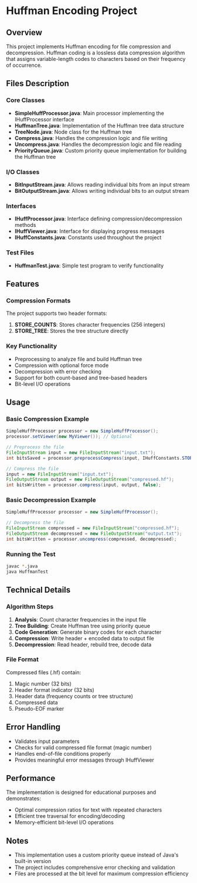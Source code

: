 # Huffman Encoding Project

## Overview
This project implements Huffman encoding for file compression and decompression. Huffman coding is a lossless data compression algorithm that assigns variable-length codes to characters based on their frequency of occurrence.

## Files Description

### Core Classes
- **SimpleHuffProcessor.java**: Main processor implementing the IHuffProcessor interface
- **HuffmanTree.java**: Implementation of the Huffman tree data structure
- **TreeNode.java**: Node class for the Huffman tree
- **Compress.java**: Handles the compression logic and file writing
- **Uncompress.java**: Handles the decompression logic and file reading
- **PriorityQueue.java**: Custom priority queue implementation for building the Huffman tree

### I/O Classes
- **BitInputStream.java**: Allows reading individual bits from an input stream
- **BitOutputStream.java**: Allows writing individual bits to an output stream

### Interfaces
- **IHuffProcessor.java**: Interface defining compression/decompression methods
- **IHuffViewer.java**: Interface for displaying progress messages
- **IHuffConstants.java**: Constants used throughout the project

### Test Files
- **HuffmanTest.java**: Simple test program to verify functionality

## Features

### Compression Formats
The project supports two header formats:
1. **STORE_COUNTS**: Stores character frequencies (256 integers)
2. **STORE_TREE**: Stores the tree structure directly

### Key Functionality
- Preprocessing to analyze file and build Huffman tree
- Compression with optional force mode
- Decompression with error checking
- Support for both count-based and tree-based headers
- Bit-level I/O operations

## Usage

### Basic Compression Example
```java
SimpleHuffProcessor processor = new SimpleHuffProcessor();
processor.setViewer(new MyViewer()); // Optional

// Preprocess the file
FileInputStream input = new FileInputStream("input.txt");
int bitsSaved = processor.preprocessCompress(input, IHuffConstants.STORE_COUNTS);

// Compress the file
input = new FileInputStream("input.txt");
FileOutputStream output = new FileOutputStream("compressed.hf");
int bitsWritten = processor.compress(input, output, false);
```

### Basic Decompression Example
```java
SimpleHuffProcessor processor = new SimpleHuffProcessor();

// Decompress the file
FileInputStream compressed = new FileInputStream("compressed.hf");
FileOutputStream decompressed = new FileOutputStream("output.txt");
int bitsWritten = processor.uncompress(compressed, decompressed);
```

### Running the Test
```bash
javac *.java
java HuffmanTest
```

## Technical Details

### Algorithm Steps
1. **Analysis**: Count character frequencies in the input file
2. **Tree Building**: Create Huffman tree using priority queue
3. **Code Generation**: Generate binary codes for each character
4. **Compression**: Write header + encoded data to output file
5. **Decompression**: Read header, rebuild tree, decode data

### File Format
Compressed files (.hf) contain:
1. Magic number (32 bits)
2. Header format indicator (32 bits)
3. Header data (frequency counts or tree structure)
4. Compressed data
5. Pseudo-EOF marker

## Error Handling
- Validates input parameters
- Checks for valid compressed file format (magic number)
- Handles end-of-file conditions properly
- Provides meaningful error messages through IHuffViewer

## Performance
The implementation is designed for educational purposes and demonstrates:
- Optimal compression ratios for text with repeated characters
- Efficient tree traversal for encoding/decoding
- Memory-efficient bit-level I/O operations


## Notes
- This implementation uses a custom priority queue instead of Java's built-in version
- The project includes comprehensive error checking and validation
- Files are processed at the bit level for maximum compression efficiency

